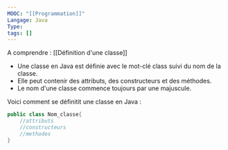 ```yaml
---
MOOC: "[[Programmation]]"
Langage: Java
Type: 
tags: []
---
```

A comprendre : [[Définition d'une classe]]
- Une classe en Java est définie avec le mot-clé class suivi du nom de la classe.
- Elle peut contenir des attributs, des constructeurs et des méthodes.
- Le nom d'une classe commence toujours par une majuscule.

Voici comment se définitit une classe en Java :
```Java
public class Nom_classe{
	//attributs
	//constructeurs
	//methodes
}
```